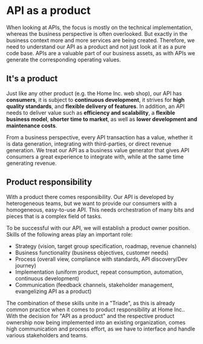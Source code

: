 # API as a product

When looking at APIs, the focus is mostly on the technical implementation, whereas the business perspective is often overlooked.
But exactly in the business context more and more services are being created.
Therefore, we need to understand our API as a product and not just look at it as a pure code base.
APIs are a valuable part of our business assets, as with APIs we generate the corresponding operating values.

## It's a product

Just like any other product (e.g. the Home Inc. web shop), our API has **consumers**, it is subject to **continuous development**, it strives for **high quality standards**, and **flexible delivery of features**.
In addition, an API needs to deliver value such as **efficiency and scalability**, a **flexible business model**, **shorter time to market**, as well as **lower development and maintenance costs**.

From a business perspective, every API transaction has a value, whether it is data generation, integrating with third-parties, or direct revenue generation.
We treat our API as a business value generator that gives API consumers a great experience to integrate with, while at the same time generating revenue.

## Product responsibility

With a product there comes responsibility.
Our API is developed by heterogeneous teams, but we want to provide our consumers with a homogeneous, easy-to-use API.
This needs orchestration of many bits and pieces that is a complex field of tasks.

To be successful with our API, we will establish a product owner position.
Skills of the following areas play an important role:

- Strategy (vision, target group specification, roadmap, revenue channels)
- Business functionality (business objectives, customer needs)
- Process (overall view, compliance with standards, API discovery/Dev journey)
- Implementation (uniform product, repeat consumption, automation, continuous development)
- Communication (feedback channels, stakeholder management, evangelizing API as a product)

The combination of these skills unite in a "Triade", as this is already common practice when it comes to product responsibility at Home Inc..
With the decision for "API as a product" and the respective product ownership now being implemented into an existing organization, comes high communication and process effort, as we have to interface and handle various stakeholders and teams.
